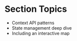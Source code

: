 # Section Topics

-   Context API patterns
-   State management deep dive
-   Including an interactive map
